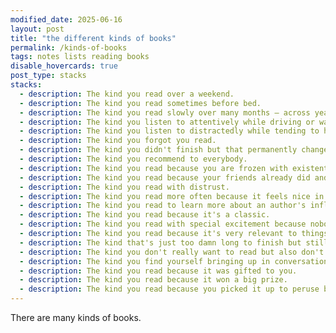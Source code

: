 ```yaml
---
modified_date: 2025-06-16
layout: post
title: "the different kinds of books"
permalink: /kinds-of-books
tags: notes lists reading books
disable_hovercards: true
post_type: stacks
stacks:
  - description: The kind you read over a weekend.
  - description: The kind you read sometimes before bed.
  - description: The kind you read slowly over many months – across years even – because in it there's much to chew on and to read it all quickly would be an inferior accomplishment.
  - description: The kind you listen to attentively while driving or walking or riding the bus.
  - description: The kind you listen to distractedly while tending to housework.
  - description: The kind you forgot you read.
  - description: The kind you didn't finish but that permanently changed how you see the world.
  - description: The kind you recommend to everybody.
  - description: The kind you read because you are frozen with existential ennui and reading it is the only thing you can comfortably do.
  - description: The kind you read because your friends already did and you want to talk to them about a book.
  - description: The kind you read with distrust.
  - description: The kind you read more often because it feels nice in your hands.
  - description: The kind you read to learn more about an author's influences.
  - description: The kind you read because it's a classic.
  - description: The kind you read with special excitement because nobody's ever heard of it and it's your own little discovery.
  - description: The kind you read because it's very relevant to things that are going on.
  - description: The kind that's just too damn long to finish but still worth the time you spent on it.
  - description: The kind you don't really want to read but also don't want to give up on.
  - description: The kind you find yourself bringing up in conversation but you've actually never read.
  - description: The kind you read because it was gifted to you.
  - description: The kind you read because it won a big prize.
  - description: The kind you read because you picked it up to peruse but then found yourself gripped by.
---
```


There are many kinds of books.
<!--more-->